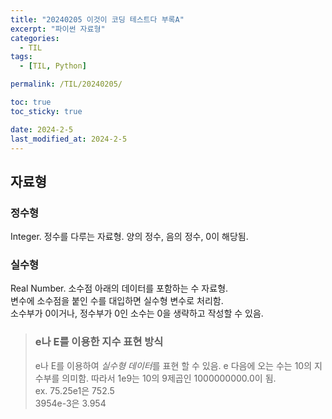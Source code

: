 ```yaml
---
title: "20240205 이것이 코딩 테스트다 부록A"
excerpt: "파이썬 자료형"
categories:
  - TIL
tags:
  - [TIL, Python]

permalink: /TIL/20240205/

toc: true
toc_sticky: true

date: 2024-2-5
last_modified_at: 2024-2-5
---
```


## 자료형
### 정수형
Integer. 정수를 다루는 자료형. 양의 정수, 음의 정수, 0이 해당됨.

### 실수형
Real Number. 소수점 아래의 데이터를 포함하는 수 자료형.<br>
변수에 소수점을 붙인 수를 대입하면 실수형 변수로 처리함.<br>
소수부가 0이거나, 정수부가 0인 소수는 0을 생략하고 작성할 수 있음.

> ### e나 E를 이용한 지수 표현 방식
> e나 E를 이용하여 *실수형 데이터*를 표현 할 수 있음. e 다음에 오는 수는 10의 지수부를 의미함. 따라서 1e9는 10의 9제곱인 1000000000.0이 됨.<br>
> ex. 75.25e1은 752.5<br>
> 3954e-3은 3.954


